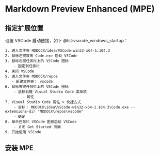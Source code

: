 # Markdown Preview Enhanced (MPE)

## 指定扩展位置

设置 VSCode 启动链接，如下 @lst:vscode_windows_startup：

```plaintext {#lst:vscode_windows_startup .plaintext caption="Windows 系统设置 VSCode 启动链接"}
1. 进入文件夹 MDDOCX/idea/VSCode-win32-x64-1.104.3
2. 鼠标左键双击 Code.exe 启动 VSCode
3. 鼠标右键任务栏上的 VSCode 图标
    - 固定到任务栏
4. 关闭 VSCode
5. 进入文件夹 MDDOCX/repos 
   - 新建文件夹： vscode
6. 鼠标右键任务栏上的 VSCode 图标
    - 鼠标右键 Visual Studio Code 菜单项
        - 属性
7. Visual Studio Code 属性 > 快捷方式
    - 目标： MDDOCX\idea\VSCode-win32-x64-1.104.3\Code.exe --extensions-dir "MDDOCX\repos\vscode"
    - 确定
8. 单击任务栏 VSCode 图标启动 VSCode
    - 关闭 Get Started 页面
9. 开始使用 VSCode
```

## 安装 MPE 


